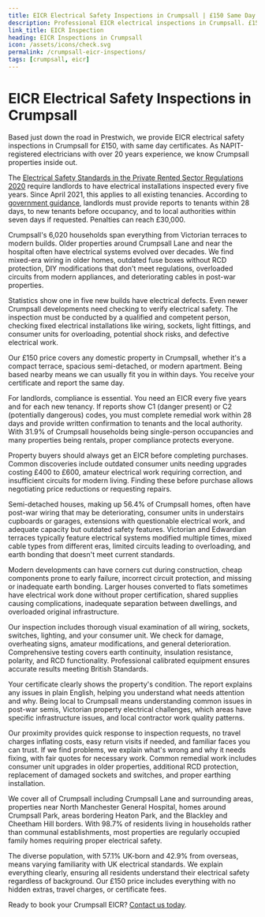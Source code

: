 ```yaml
---
title: EICR Electrical Safety Inspections in Crumpsall | £150 Same Day Certificate
description: Professional EICR electrical inspections in Crumpsall. £150 all domestic properties, same day certificates. NAPIT registered, 20+ years experience.
link_title: EICR Inspection
heading: EICR Inspections in Crumpsall
icon: /assets/icons/check.svg
permalink: /crumpsall-eicr-inspections/
tags: [crumpsall, eicr]
---
```


# EICR Electrical Safety Inspections in Crumpsall

Based just down the road in Prestwich, we provide EICR electrical safety inspections in Crumpsall for £150, with same day certificates. As NAPIT-registered electricians with over 20 years experience, we know Crumpsall properties inside out.

The [Electrical Safety Standards in the Private Rented Sector Regulations 2020](https://www.legislation.gov.uk/uksi/2020/312/contents/made) require landlords to have electrical installations inspected every five years. Since April 2021, this applies to all existing tenancies. According to [government guidance](https://www.gov.uk/government/publications/electrical-safety-standards-in-the-private-rented-sector-guidance-for-landlords-tenants-and-local-authorities), landlords must provide reports to tenants within 28 days, to new tenants before occupancy, and to local authorities within seven days if requested. Penalties can reach £30,000.

Crumpsall's 6,020 households span everything from Victorian terraces to modern builds. Older properties around Crumpsall Lane and near the hospital often have electrical systems evolved over decades. We find mixed-era wiring in older homes, outdated fuse boxes without RCD protection, DIY modifications that don't meet regulations, overloaded circuits from modern appliances, and deteriorating cables in post-war properties.

Statistics show one in five new builds have electrical defects. Even newer Crumpsall developments need checking to verify electrical safety. The inspection must be conducted by a qualified and competent person, checking fixed electrical installations like wiring, sockets, light fittings, and consumer units for overloading, potential shock risks, and defective electrical work.

Our £150 price covers any domestic property in Crumpsall, whether it's a compact terrace, spacious semi-detached, or modern apartment. Being based nearby means we can usually fit you in within days. You receive your certificate and report the same day.

For landlords, compliance is essential. You need an EICR every five years and for each new tenancy. If reports show C1 (danger present) or C2 (potentially dangerous) codes, you must complete remedial work within 28 days and provide written confirmation to tenants and the local authority. With 31.9% of Crumpsall households being single-person occupancies and many properties being rentals, proper compliance protects everyone.

Property buyers should always get an EICR before completing purchases. Common discoveries include outdated consumer units needing upgrades costing £400 to £600, amateur electrical work requiring correction, and insufficient circuits for modern living. Finding these before purchase allows negotiating price reductions or requesting repairs.

Semi-detached houses, making up 56.4% of Crumpsall homes, often have post-war wiring that may be deteriorating, consumer units in understairs cupboards or garages, extensions with questionable electrical work, and adequate capacity but outdated safety features. Victorian and Edwardian terraces typically feature electrical systems modified multiple times, mixed cable types from different eras, limited circuits leading to overloading, and earth bonding that doesn't meet current standards.

Modern developments can have corners cut during construction, cheap components prone to early failure, incorrect circuit protection, and missing or inadequate earth bonding. Larger houses converted to flats sometimes have electrical work done without proper certification, shared supplies causing complications, inadequate separation between dwellings, and overloaded original infrastructure.

Our inspection includes thorough visual examination of all wiring, sockets, switches, lighting, and your consumer unit. We check for damage, overheating signs, amateur modifications, and general deterioration. Comprehensive testing covers earth continuity, insulation resistance, polarity, and RCD functionality. Professional calibrated equipment ensures accurate results meeting British Standards.

Your certificate clearly shows the property's condition. The report explains any issues in plain English, helping you understand what needs attention and why. Being local to Crumpsall means understanding common issues in post-war semis, Victorian property electrical challenges, which areas have specific infrastructure issues, and local contractor work quality patterns.

Our proximity provides quick response to inspection requests, no travel charges inflating costs, easy return visits if needed, and familiar faces you can trust. If we find problems, we explain what's wrong and why it needs fixing, with fair quotes for necessary work. Common remedial work includes consumer unit upgrades in older properties, additional RCD protection, replacement of damaged sockets and switches, and proper earthing installation.

We cover all of Crumpsall including Crumpsall Lane and surrounding areas, properties near North Manchester General Hospital, homes around Crumpsall Park, areas bordering Heaton Park, and the Blackley and Cheetham Hill borders. With 98.7% of residents living in households rather than communal establishments, most properties are regularly occupied family homes requiring proper electrical safety.

The diverse population, with 57.1% UK-born and 42.9% from overseas, means varying familiarity with UK electrical standards. We explain everything clearly, ensuring all residents understand their electrical safety regardless of background. Our £150 price includes everything with no hidden extras, travel charges, or certificate fees.

Ready to book your Crumpsall EICR? [Contact us today](/contact/).